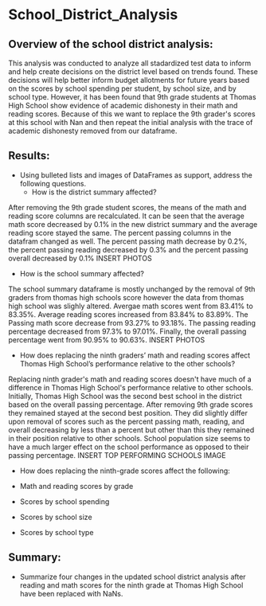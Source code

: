 # School_District_Analysis

## Overview of the school district analysis: 
This analysis was conducted to analyze all stadardized test data to inform and help create decisions on the district level based on trends found. These decisions will help better inform budget allotments for future years based on the scores by school spending per student, by school size, and by school type. However, it has been found that 9th grade students at Thomas High School show evidence of academic dishonesty in their math and reading scores. Because of this we want to replace the 9th grader's scores at this school with Nan and then repeat the initial analysis with the trace of academic dishonesty removed from our dataframe. 

## Results: 
- Using bulleted lists and images of DataFrames as support, address the following questions.
  - How is the district summary affected?

After removing the 9th grade student scores, the means of the math and reading score columns are recalculated. It can be seen that the average math score decreased by 0.1% in the new district summary and the average reading score stayed the same. The percent passing columns in the datafram changed as well. The percent passing math decrease by 0.2%, the percent passing reading decreased by 0.3% and the percent passing overall decreased by 0.1%
INSERT PHOTOS

  - How is the school summary affected?

The school summary dataframe is mostly unchanged by the removal of 9th graders from thomas high schools score however the data from thomas high school was slighly altered. Avergae math scores went from 83.41% to 83.35%. Average reading scores increased from 83.84% to 83.89%. The Passing math score decrease from 93.27% to 93.18%. The passing reading percentage decreased from 97.3% to 97.01%. Finally, the overall passing percentage went from 90.95% to 90.63%.
INSERT PHOTOS

  - How does replacing the ninth graders’ math and reading scores affect Thomas High School’s performance relative to the other schools?

Replacing ninth grader's math and reading scores doesn't have much of a difference in Thomas High School's performance relative to other schools. Initially, Thomas High School was the second best school in the district based on the overall passing percentage. After removing 9th grade scores they remained stayed at the second best position. They did slightly differ upon removal of scores such as the percent passing math, reading, and overall decreasing by less than a percent but other than this they remained in their position relative to other schools. School population size seems to have a much larger effect on the school performance as opposed to their passing percentage. 
INSERT TOP PERFORMING SCHOOLS IMAGE


  - How does replacing the ninth-grade scores affect the following:
  - Math and reading scores by grade



  - Scores by school spending
  - Scores by school size
  - Scores by school type

## Summary: 
- Summarize four changes in the updated school district analysis after reading and math scores for the ninth grade at Thomas High School have been replaced with NaNs.
